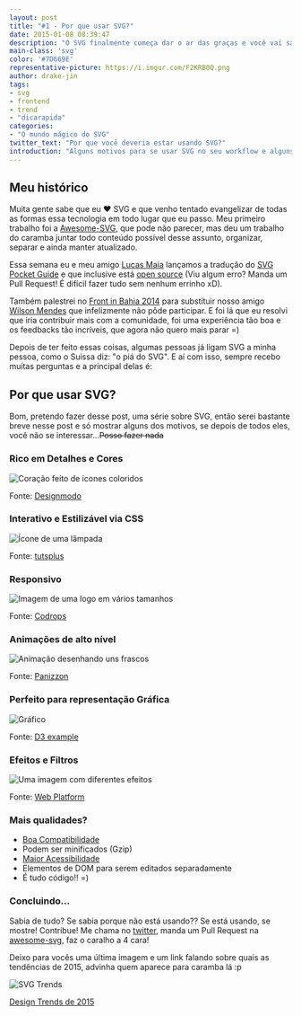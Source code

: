 ```yaml
---
layout: post
title: "#1 - Por que usar SVG?"
date: 2015-01-08 08:39:47
description: "O SVG finalmente começa dar o ar das graças e você vai saber aqui o porquê disso."
main-class: 'svg'
color: '#7D669E'
representative-picture: https://i.imgur.com/F2KRB0Q.png
author: drake-jin
tags:
- svg
- frontend
- trend
- "dicarapida"
categories:
- "O mundo mágico do SVG"
twitter_text: "Por que você deveria estar usando SVG?"
introduction: "Alguns motivos para se usar SVG no seu workflow e alguns exemplos bem bacanas de como outros já utilizam."
---
```


## Meu histórico

Muita gente sabe que eu ❤ SVG e que venho tentado evangelizar de todas as formas essa tecnologia em todo lugar que eu passo. Meu primeiro trabalho foi a [Awesome-SVG](https://github.com/willianjusten/awesome-svg), que pode não parecer, mas deu um trabalho do caramba juntar todo conteúdo possível desse assunto, organizar, separar e ainda manter atualizado.

Essa semana eu e meu amigo [Lucas Maia](https://github.com/lucasmaiaesilva) lançamos a tradução do [SVG Pocket Guide](http://svgpocketguide.com/) e que inclusive está [open source](https://github.com/jonitrythall/svgpocketguide/blob/master/svgpocketguide-ptbr.md) (Viu algum erro? Manda um Pull Request! É difícil fazer tudo sem nenhum errinho xD).

Também palestrei no [Front in Bahia 2014](http://www.frontinbahia.com.br/) para substituir nosso amigo [Wilson Mendes](https://twitter.com/willmendesneto) que infelizmente não pôde participar. E foi lá que eu resolvi que iria contribuir mais com a comunidade, foi uma experiência tão boa e os feedbacks tão incríveis, que agora não quero mais parar =)

Depois de ter feito essas coisas, algumas pessoas já ligam SVG a minha pessoa, como o Suissa diz: "o piá do SVG". E aí com isso, sempre recebo muitas perguntas e a principal delas é:

## Por que usar SVG?

Bom, pretendo fazer desse post, uma série sobre SVG, então serei bastante breve nesse post e só mostrar alguns dos motivos, se depois de todos eles, você não se interessar...<s>Posso fazer nada</s>

### Rico em Detalhes e Cores

![Coração feito de ícones coloridos](/assets/img/por-que-usar-svg/coloridos.jpg)

Fonte: [Designmodo](http://designmodo.com/flat/)

### Interativo e Estilizável via CSS

![Ícone de uma lâmpada](/assets/img/por-que-usar-svg/animacao.gif)

Fonte: [tutsplus](http://tutsplus.github.io/Styling-Iconic/styling/index.html)

### Responsivo

![Imagem de uma logo em vários tamanhos](/assets/img/por-que-usar-svg/responsivo.png)

Fonte: [Codrops](http://tympanus.net/codrops/2014/08/19/making-svgs-responsive-with-css/)

### Animações de alto nível

![Animação desenhando uns frascos](/assets/img/por-que-usar-svg/animacao-2.gif)

Fonte: [Panizzon](http://panizzon.ind.br/)

### Perfeito para representação Gráfica

![Gráfico](/assets/img/por-que-usar-svg/grafico.png)

Fonte: [D3 example](http://bl.ocks.org/Caged/6476579)

### Efeitos e Filtros

![Uma imagem com diferentes efeitos](/assets/img/por-que-usar-svg/filtros.png)

Fonte: [Web Platform](http://docs.webplatform.org/wiki/svg/tutorials/smarter_svg_filters)

### Mais qualidades?

* [Boa Compatibilidade](http://caniuse.com/#search=svg)
* Podem ser minificados (Gzip)
* [Maior Acessibilidade](http://www.sitepoint.com/tips-accessible-svg/)
* Elementos de DOM para serem editados separadamente
* É tudo código!! =)

### Concluindo...

Sabia de tudo? Se sabia porque não está usando?? Se está usando, se mostre! Contribue! Me chama no [twitter](http://twitter.com/Willian_justen), manda um Pull Request na [awesome-svg](https://github.com/willianjusten/awesome-svg), faz o caralho a 4 cara!

Deixo para vocês uma última imagem e um link falando sobre quais as tendências de 2015, advinha quem aparece para caramba lá :p

![SVG Trends](https://ihatetomatoes.net/wp-content/uploads/2014/12/img_assets_svg.jpg)

[Design Trends de 2015](http://foundersgrid.com/design-trends-2015)


